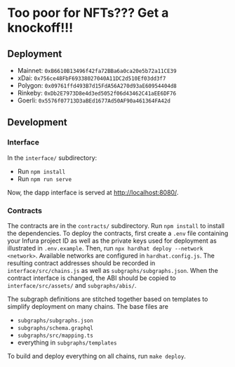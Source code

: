 # Too poor for NFTs??? Get a knockoff!!!

## Deployment

- Mainnet: `0xB6610B13496f42fa72BBa6a0ca20e5b72a11CE39`
- xDai: `0x756ce48FbF69338027040A11DC2d510Ef03dd3f7`
- Polygon: `0x09761ffd493B7d15FdA56A270d93aE60954404d8`
- Rinkeby: `0xDb2E7973D8e4d3ed5052f06d43462C41aEE6DF76`
- Goerli: `0x5576f07713D3aBEd1677Ad50AF90a461364FA42d`

## Development

### Interface

In the `interface/` subdirectory:

- Run `npm install`
- Run `npm run serve`

Now, the dapp interface is served at [http://localhost:8080/]().

### Contracts

The contracts are in the `contracts/` subdirectory. Run `npm install`
to install the dependencies. To deploy the contracts, first create a
`.env` file containing your Infura project ID as well as the private
keys used for deployment as illustrated in `.env.example`. Then, run
`npx hardhat deploy --network <network>`. Available networks are
configured in `hardhat.config.js`. The resulting contract addresses
should be recorded in `interface/src/chains.js` as well as
`subgraphs/subgraphs.json`. When the contract interface is changed,
the ABI should be copied to `interface/src/assets/` and
`subgraphs/abis/`.

The subgraph definitions are stitched together based on templates to
simplify deployment on many chains. The base files are

- `subgraphs/subgraphs.json`
- `subgraphs/schema.graphql`
- `subgraphs/src/mapping.ts`
- everything in `subgraphs/templates`

To build and deploy everything on all chains, run `make deploy`.
